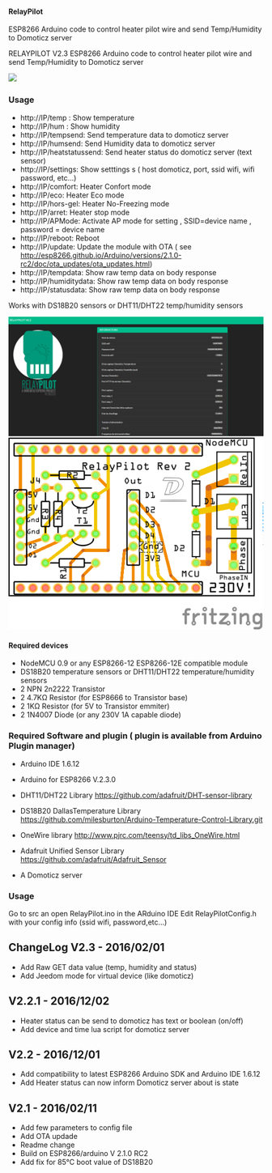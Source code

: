﻿#### RelayPilot
ESP8266 Arduino code to control heater pilot wire and send Temp/Humidity to Domoticz server

RELAYPILOT V2.3
ESP8266 Arduino code to control heater pilot wire and send Temp/Humidity to Domoticz server

<img src="https://cloud.githubusercontent.com/assets/646980/10129874/4af6b26a-65c3-11e5-8261-0ce86ecc34dc.jpg" ></img> 



### Usage
- http://IP/temp :    Show temperature
- http://IP/hum :     Show humidity
- http://IP/tempsend:  Send temperature data to domoticz server
- http://IP/humsend: Send Humidity data to domoticz server
- http://IP/heatstatussend:  Send heater status do domoticz server (text sensor)
- http://IP/settings: Show setttings s ( host domoticz, port, ssid wifi, wifi password, etc...)
- http://IP/comfort:  Heater Confort mode
- http://IP/eco:      Heater Eco mode
- http://IP/hors-gel: Heater No-Freezing mode
- http://IP/arret:    Heater stop mode
- http://IP/APMode:   Activate AP mode for setting , SSID=device name , password = device name
- http://IP/reboot:   Reboot
- http://IP/update:  Update the module with OTA ( see http://esp8266.github.io/Arduino/versions/2.1.0-rc2/doc/ota_updates/ota_updates.html)
- http://IP/tempdata: Show raw temp data on body response
- http://IP/humiditydata: Show raw temp data on body response
- http://IP/statusdata: Show raw temp data on body response

Works with DS18B20 sensors or DHT11/DHT22 temp/humidity sensors

![Screenshot](/Photos/RelayPilot_Web.jpg)
![Screenshot](/Photos/RelayPilot3_circuit.png)



#### Required devices
- NodeMCU 0.9 or any ESP8266-12 ESP8266-12E compatible module
- DS18B20 temperature sensors or DHT11/DHT22 temperature/humidity sensors
- 2 NPN 2n2222 Transistor
- 2 4.7KΩ Resistor (for ESP8666 to Transistor base)
- 2 1KΩ Resistor (for 5V to Transistor emmiter)
- 2 1N4007 Diode (or any 230V 1A capable diode)

### Required Software and plugin ( plugin is available from Arduino Plugin manager)
- Arduino IDE 1.6.12
- Arduino for ESP8266 V.2.3.0
- DHT11/DHT22 Library https://github.com/adafruit/DHT-sensor-library
- DS18B20 DallasTemperature Library https://github.com/milesburton/Arduino-Temperature-Control-Library.git
- OneWire library http://www.pjrc.com/teensy/td_libs_OneWire.html
- Adafruit Unified Sensor Library https://github.com/adafruit/Adafruit_Sensor

- A Domoticz server 

### Usage
Go to src an open RelayPilot.ino in the ARduino IDE
Edit RelayPilotConfig.h with your config info (ssid wifi, password,etc...)


ChangeLog
V2.3 - 2016/02/01
------------------------------------
- Add Raw GET data value (temp, humidity and status)
- Add Jeedom mode for virtual device (like domoticz)

V2.2.1 - 2016/12/02
------------------------------------
- Heater status can be send to domoticz has text or boolean (on/off)
- Add device and time lua script for domoticz server

V2.2 - 2016/12/01
------------------------------------
- Add compatibility to latest ESP8266 Arduino SDK and Arduino IDE 1.6.12
- Add Heater status can now inform Domoticz server about is state 

V2.1 - 2016/02/11
------------------------------------
- Add few parameters to config file 
- Add OTA updade
- Readme change
- Build on ESP8266/arduino  V 2.1.0 RC2
- Add fix for 85°C boot value of DS18B20 


